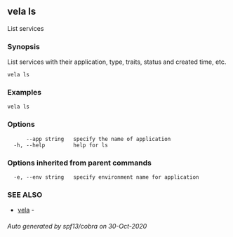 ## vela ls

List services

### Synopsis

List services with their application, type, traits, status and created time, etc.

```
vela ls
```

### Examples

```
vela ls
```

### Options

```
      --app string   specify the name of application
  -h, --help         help for ls
```

### Options inherited from parent commands

```
  -e, --env string   specify environment name for application
```

### SEE ALSO

* [vela](vela.md)	 - 

###### Auto generated by spf13/cobra on 30-Oct-2020
